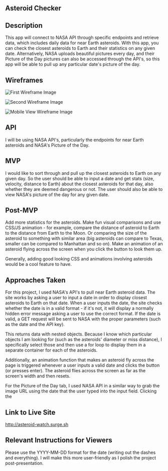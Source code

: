 ## Asteroid Checker

## Description

This app will connect to NASA API through specific endpoints and retrieve data, which includes daily data for near Earth asteroids. With this app, you can check the closest asteroids to Earth and their statistics on any given date. Alternatively, NASA uploads beautiful pictures every day, and their Picture of the Day pictures can also be accessed through the API's, so this app will be able to pull up any particular date's picture of the day.

## Wireframes

![First Wireframe Image](https://i.imgur.com/oMV47Dj.jpg)

![Second Wireframe Image](https://i.imgur.com/5YP18in.jpg)

![Mobile View Wireframe Image](https://i.imgur.com/O8TV5rk.jpg)

## API

I will be using NASA API's, particularly the endpoints for near Earth asteroids and NASA's Picture of the Day.

## MVP

I would like to sort through and pull up the closest asteroids to Earth on any given day. So the user should be able to input a date and get stats (size, velocity, distance to Earth) about the closest asteroids for that day, also whether they are deemed dangerous or not. The user should also be able to view NASA's picture of the day for any given date.

## Post-MVP

Add more statistics for the asteroids. Make fun visual comparisons and use CSS/JS animation - for example, compare the distance of asteroid to Earth to the distance from Earth to the Moon. Or comparing the size of the asteroid to something with similar area (big asteroids can compare to Texas, smaller can be compared to Manhattan and so on). Make an animation of an asteroid flying across the screen when you click the button to look them up.

Generally, adding good looking CSS and animations involving asteroids would be a cool feature to have.

## Approaches Taken

For this project, I used NASA's API's to pull near Earth asteroid data. The site works by asking a user to input a date in order to display closest asteroids to Earth on that date. When a user inputs the date, the site checks whether the date is in a valid format - if it's not, it will display a normally hidden error message asking a user to use the correct format. If the date is valid, a GET request will be sent to NASA with the proper parameters (such as the date and the API key). 

This returns data with nested objects. Because I know which particular objects I am looking for (such as the asteroids' diameter or miss distance), I specifically select those and then use a for loop to display them in a separate container for each of the asteroids.

Additionally, an animation function that makes an asteroid fly across the page is triggered whenever a user inputs a valid date and clicks the button (or presses enter). The asteroid flies across the screen as far as the screen's width and then resets. 

For the Picture of the Day tab, I used NASA API in a similar way to grab the image URL using the date that the user typed into the input field. Clicking the

## Link to Live Site

http://asteroid-watch.surge.sh

## Relevant Instructions for Viewers

Please use the YYYY-MM-DD format for the date (writing out the dashes and everything). I will make this more user-friendly as I polish the project post-presentation.